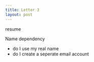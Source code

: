 ```yaml
---
title: Letter 3
layout: post
---
```


resume


Name dependency

* do I use my real name
* do I create a seperate email account